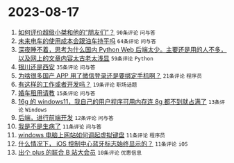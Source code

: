 # 2023-08-17

1. [如何评价超级小桀和他的“朋友们”？](https://www.v2ex.com/t/965958) `90条评论` `问与答`
1. [未来电车的使用成本会跟油车持平吗](https://www.v2ex.com/t/965961) `64条评论` `问与答`
1. [深夜睡不着，思考为什么国内 Python Web 后端太少。主要还是用的人不多，以及网上的文章内容太古老太浅显](https://www.v2ex.com/t/965956) `59条评论` `Python`
1. [银川还是西安](https://www.v2ex.com/t/965955) `35条评论` `问与答`
1. [为啥很多国产 APP 用了微信登录还是要绑定手机啊？](https://www.v2ex.com/t/965984) `21条评论` `程序员`
1. [有这样的工作或者开发吗？](https://www.v2ex.com/t/965960) `19条评论` `职场话题`
1. [婚车租用请教](https://www.v2ex.com/t/965971) `15条评论` `问与答`
1. [16g 的 windows11，我自己的用户程序可用内存连 8g 都不到就占满了](https://www.v2ex.com/t/965970) `13条评论` `Windows`
1. [后端，进行前端开发](https://www.v2ex.com/t/965965) `12条评论` `问与答`
1. [我是不是生病了](https://www.v2ex.com/t/965985) `11条评论` `问与答`
1. [windows 电脑上网站如何调起虚拟键盘](https://www.v2ex.com/t/965968) `11条评论` `程序员`
1. [什么情况下， iOS 控制中心蓝牙标志始终显示的？](https://www.v2ex.com/t/965967) `11条评论` `iOS`
1. [出个 plus 的联合 B 站大会员](https://www.v2ex.com/t/965962) `10条评论` `优惠信息`
